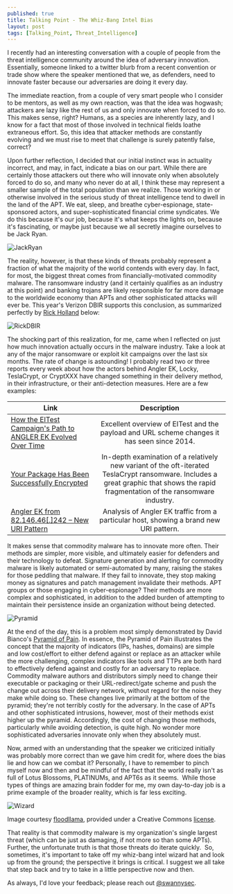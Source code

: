 ```yaml
---
published: true
title: Talking Point - The Whiz-Bang Intel Bias
layout: post
tags: [Talking_Point, Threat_Intelligence]
---
```

I recently had an interesting conversation with a couple of people from the threat intelligence community around the idea of adversary innovation.  Essentially, someone linked to a twitter blurb from a recent convention or trade show where the speaker mentioned that we, as defenders, need to innovate faster because our adversaries are doing it every day.

The immediate reaction, from a couple of very smart people who I consider to be mentors, as well as my own reaction, was that the idea was hogwash; attackers are lazy like the rest of us and only innovate when forced to do so.  This makes sense, right?  Humans, as a species are inherently lazy, and I know for a fact that most of those involved in technical fields loathe extraneous effort.  So, this idea that attacker methods are constantly evolving and we must rise to meet that challenge is surely patently false, correct?

Upon further reflection, I decided that our initial instinct was in actuality incorrect, and may, in fact, indicate a bias on our part.  While there are certainly those attackers out there who will innovate only when absolutely forced to do so, and many who never do at all, I think these may represent a smaller sample of the total population than we realize.  Those working in or otherwise involved in the serious study of threat intelligence tend to dwell in the land of the APT.  We eat, sleep, and breathe cyber-espionage, state-sponsored actors, and super-sophisticated financial crime syndicates.  We do this because it's our job, because it's what keeps the lights on, because it's fascinating, or maybe just because we all secretly imagine ourselves to be Jack Ryan.

![JackRyan](https://swannysec.net/public/jackryan1.jpg)

The reality, however, is that these kinds of threats probably represent a fraction of what the majority of the world contends with every day.  In fact, for most, the biggest threat comes from financially-motivated commodity malware.  The ransomware industry (and it certainly qualifies as an industry at this point) and banking trojans are likely responsible for far more damage to the worldwide economy than APTs and other sophisticated attacks will ever be.  This year's Verizon DBIR supports this conclusion, as summarized perfectly by [Rick Holland]() below:

![RickDBIR](https://swannysec.net/public/rickdbir1.jpg)

The shocking part of this realization, for me, came when I reflected on just how much innovation actually occurs in the malware industry.  Take a look at any of the major ransomware or exploit kit campaigns over the last six months.  The rate of change is astounding!  I probably read two or three reports every week about how the actors behind Angler EK, Locky, TeslaCrypt, or CryptXXX have changed something in their delivery method, in their infrastructure, or their anti-detection measures.  Here are a few examples:

| Link          | Description   |
| ------------- |:-------------:|
| [How the EITest Campaign's Path to ANGLER EK Evolved Over Time](http://researchcenter.paloaltonetworks.com/2016/03/unit42-how-the-eltest-campaigns-path-to-angler-ek-evolved-over-time/)    | Excellent overview of EITest and the payload and URL scheme changes it has seen since 2014.  |
| [Your Package Has Been Successfully Encrypted](https://www.endgame.com/blog/your-package-has-been-successfully-encrypted-teslacrypt-41a-and-malware-attack-chain)      | In-depth examination of a relatively new variant of the oft-iterated TeslaCrypt ransomware.  Includes a great graphic that shows the rapid fragmentation of the ransomware industry.      |
| [Angler EK from 82.146.46[.]242 – New URI Pattern](http://www.broadanalysis.com/2016/03/08/angler-ek-from-82-146-46-242-new-uri-pattern/) | Analysis of Angler EK traffic from a particular host, showing a brand new URI pattern.      |

It makes sense that commodity malware has to innovate more often.  Their methods are simpler, more visible, and ultimately easier for defenders and their technology to defeat.  Signature generation and alerting for commodity malware is likely automated or semi-automated by many, raising the stakes for those peddling that malware.  If they fail to innovate, they stop making money as signatures and patch management invalidate their methods.  APT groups or those engaging in cyber-espionage?  Their methods are more complex and sophisticated, in addition to the added burden of attempting to maintain their persistence inside an organization without being detected.

![Pyramid](https://swannysec.net/public/pyramid1.png)

At the end of the day, this is a problem most simply demonstrated by David Bianco's [Pyramid of Pain](http://detect-respond.blogspot.com/2013/03/the-pyramid-of-pain.html).  In essence, the Pyramid of Pain illustrates the concept that the majority of indicators (IPs, hashes, domains) are simple and low cost/effort to either defend against or replace as an attacker while the more challenging, complex indicators like tools and TTPs are both hard to effectively defend against and costly for an adversary to replace.  Commodity malware authors and distributors simply need to change their executable or packaging or their URL-redirect/gate scheme and push the change out across their delivery network, without regard for the noise they make while doing so.  These changes live primarily at the bottom of the pyramid; they're not terribly costly for the adversary.  In the case of APTs and other sophisticated intrusions, however, most of their methods exist higher up the pyramid.  Accordingly, the cost of changing those methods, particularly while avoiding detection, is quite high.  No wonder more sophisticated adversaries innovate only when they absolutely must.

Now, armed with an understanding that the speaker we criticized initially was probably more correct than we gave him credit for, where does the bias lie and how can we combat it?  Personally, I have to remember to pinch myself now and then and be mindful of the fact that the world really isn't as full of Lotus Blossoms, PLATINUMs, and APT6s as it seems.  While those types of things are amazing brain fodder for me, my own day-to-day job is a prime example of the broader reality, which is far less exciting.

![Wizard](https://swannysec.net/public/wizard1.jpg)

Image courtesy [floodllama](https://www.flickr.com/photos/38446022@N00/), provided under a Creative Commons [license](https://creativecommons.org/licenses/by-nc-nd/2.0/).

That reality is that commodity malware is my organization's single largest threat (which can be just as damaging, if not more so than some APTs).  Further, the unfortunate truth is that those threats do iterate quickly.  So, sometimes, it's important to take off my whiz-bang intel wizard hat and look up from the ground; the perspective it brings is critical.  I suggest we all take that step back and try to take in a little perspective now and then.  

As always, I'd love your feedback; please reach out [@swannysec](https://twitter.com/swannysec).
